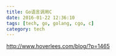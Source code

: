 ```yaml
---
title: Go语言调用C
date: 2016-01-22 12:36:10
tags: [tech, go, golang, cgo, c]
category: tech
---
```


http://www.hoverlees.com/blog/?p=1465
<!-- more -->
